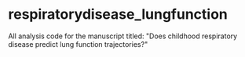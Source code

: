 # respiratorydisease_lungfunction
All analysis code for the manuscript titled: "Does childhood respiratory disease predict lung function trajectories?"
